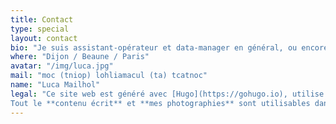 ```yaml
---
title: Contact
type: special
layout: contact
bio: "Je suis assistant-opérateur et data-manager en général, ou encore chef-opérateur de court. Je suis aussi capable en gestion de post-production. J'ai un profil assez touche-à-tout et des expériences éclectiques. J'ai aussi réalisé un documentaire sur le vin en Chine et co-réalisé un moyen-métrage, Demain d'Argile. Vous trouverez sur ce site web les différentes choses que je fais ou apprécie. N'hésitez pas à me contacter !"
where: "Dijon / Beaune / Paris"
avatar: "/img/luca.jpg"
mail: "moc (tniop) lohliamacul (ta) tcatnoc"
name: "Luca Mailhol"
legal: "Ce site web est généré avec [Hugo](https://gohugo.io), utilise [Rocssti](https://rocssti.net) et hébergé grâce à [Netlify](https://www.netlify.com). Vous pouvez trouver les sources sur [GitHub](https://github.com/lmailhol/lucamailhol).  
Tout le **contenu écrit** et **mes photographies** sont utilisables dans les conditions de la licence [CC-BY-NC-SA](https://creativecommons.org/licenses/by-nc-sa/2.0/deed.fr), sauf mention contraire. Enfin, sauf mention contraire, tous droits réservés sur l'intégralité du contenu vidéo."
---
```

